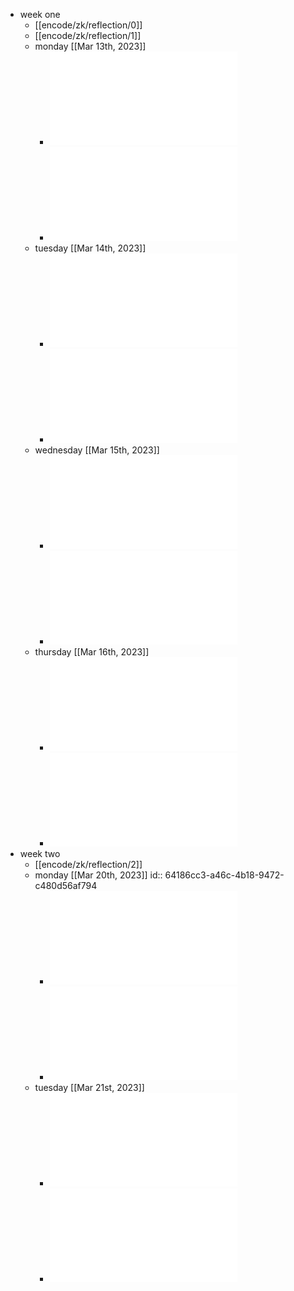 - week one
	- [[encode/zk/reflection/0]]
	- [[encode/zk/reflection/1]]
	- monday [[Mar 13th, 2023]]
		- ![Homework1.pdf](../assets/Homework1_1678726155196_0.pdf)
		- ![Lesson1.pdf](../assets/Lesson1_1678726250793_0.pdf)
	- tuesday [[Mar 14th, 2023]]
		- ![Lesson2.pdf](../assets/Lesson2_1678806710946_0.pdf)
		- ![Homework2.pdf](../assets/Homework2_1678806835763_0.pdf)
	- wednesday [[Mar 15th, 2023]]
		- ![Lesson3.pdf](../assets/Lesson3_1678893302283_0.pdf)
		- ![Homework3.pdf](../assets/Homework3_1678893311498_0.pdf)
	- thursday [[Mar 16th, 2023]]
		- ![Lesson4.pdf](../assets/Lesson4_1678893323823_0.pdf)
		- ![Homework4.pdf](../assets/Homework4_1678985516041_0.pdf)
- week two
	- [[encode/zk/reflection/2]]
	- monday [[Mar 20th, 2023]]
	  id:: 64186cc3-a46c-4b18-9472-c480d56af794
		- ![Lesson5.pdf](../assets/Lesson5_1679322328443_0.pdf)
		- ![Homework5.pdf](../assets/Homework5_1679322333755_0.pdf)
	- tuesday [[Mar 21st, 2023]]
		- ![Homework6.pdf](../assets/Homework6_1679414964340_0.pdf)
		- ![Lesson6.pdf](../assets/Lesson6_1679414970753_0.pdf)